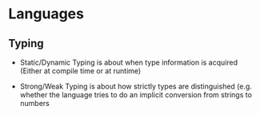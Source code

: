 # Languages

## Typing
- Static/Dynamic Typing is about when type information is acquired (Either at compile time or at runtime)

- Strong/Weak Typing is about how strictly types are distinguished (e.g. whether the language tries to do an implicit conversion from strings to numbers
